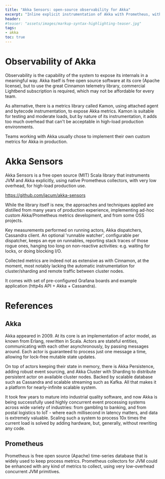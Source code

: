 ```yaml
---
title: "Akka Sensors: open-source observability for Akka"
excerpt: "Inline explicit instrumentation of Akka with Prometheus, with negligible overhead, suitable for production use."
header:
#teaser: "assets/images/markup-syntax-highlighting-teaser.jpg"
tags:
- akka
toc: true
---
```


# Observability of Akka
Observability is the capability of the system to expose its internals in a meaningful way. Akka itself is free open source software at its core (Apache license), but to use the great Cinnamon telemetry library, commercial Lightbend subscription is required, which may not be affordable for every team.

As alternative, there is a metrics library called Kamon, using attached agent and bytecode instrumentation, to expose Akka metrics. Kamon is suitable for testing and moderate loads, but by nature of its instrumentation, it adds too much overhead that can't be acceptable in high-load production environments.

Teams working with Akka usually chose to implement their own custom metrics for Akka in production.

# Akka Sensors
Akka Sensors is a free open source (MIT) Scala library that instruments JVM and Akka explicitly, using native Prometheus collectors, with very low overhead, for high-load production use.

https://github.com/jacum/akka-sensors

While the library itself is new, the approaches and techniques applied are distilled from many years of production experience, implementing ad-hoc custom Akka/Prometheus metrics development, and from some OSS projects.

Key measurements performed on running actors, Akka dispatchers, Cassandra client. An optional 'runnable watcher', configurable per dispatcher, keeps an eye on runnables, reporting stack traces of those rogue ones, hanging too long on non-reactive activities: e.g. waiting for locks, or doing blocking I/O.

Collected metrics are indeed not as extensive as with Cinnamon, at the moment, most notably lacking the automatic instrumentation for cluster/sharding and remote traffic between cluster nodes.

It comes with set of pre-configured Grafana boards and example application (http4s API + Akka + Cassandra).


# References

## Akka
Akka appeared in 2009. At its core is an implementation of actor model, as known from Erlang, rewritten in Scala. Actors are stateful entities, communicating with each other asynchronously, by passing messages around. Each actor is guaranteed to process just one message a time, allowing for lock-free mutable state updates.

On top of actors keeping their state in memory, there is Akka Persistence, adding robust event sourcing, and Akka Cluster with Sharding to distribute persistent actor on available cluster nodes. Backed by scalable database such as Cassandra and scalable streaming such as Kafka. All that makes it a platform for nearly-infinite scalable system.

It took few years to mature into industrial quality software, and now Akka is being successfully used highly concurrent event processing systems across wide variety of industries: from gambling to banking, and from postal logistics to IoT - where each millisecond in latency matters, and data is extremely valuable. Scaling such a system to process 10x times the current load is solved by adding hardware, but, generally, without rewriting any code.

## Prometheus
Prometheus is free open source (Apache) time-series database that is widely used to keep process metrics. Prometheus collectors for JVM could be enhanced with any kind of metrics to collect, using very low-overhead concurrent JVM primitives.

